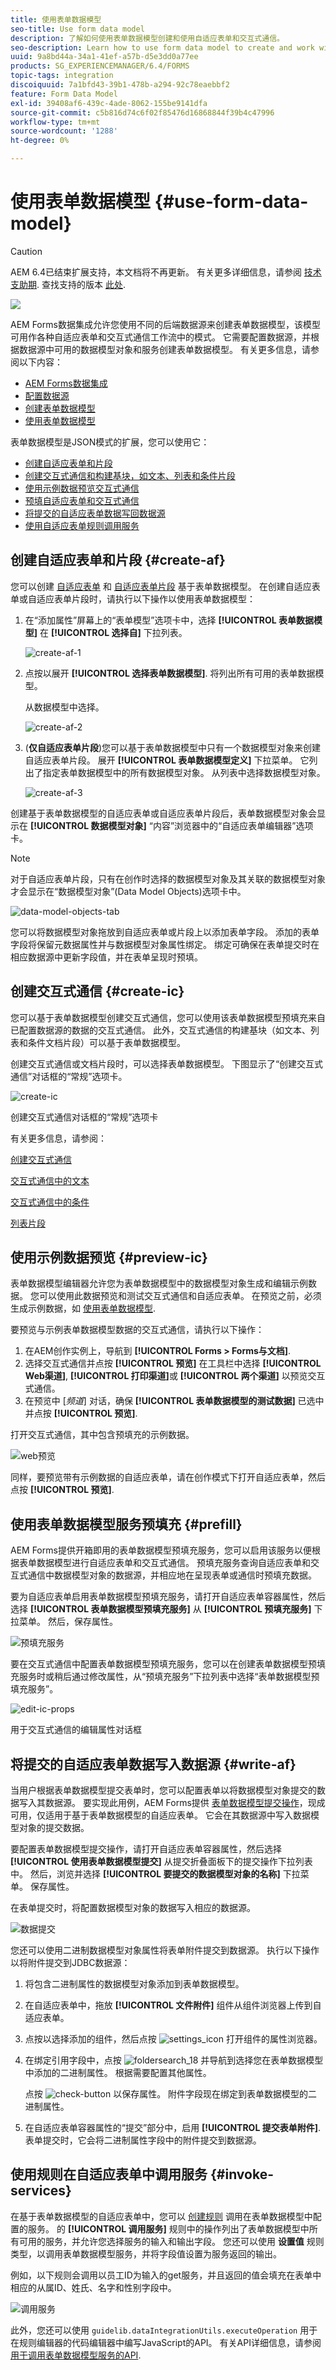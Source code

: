 ```yaml
---
title: 使用表单数据模型
seo-title: Use form data model
description: 了解如何使用表单数据模型创建和使用自适应表单和交互式通信。
seo-description: Learn how to use form data model to create and work with adaptive forms and interactive communications.
uuid: 9a8bd44a-34a1-41ef-a57b-d5e3dd0a77ee
products: SG_EXPERIENCEMANAGER/6.4/FORMS
topic-tags: integration
discoiquuid: 7a1bfd43-39b1-478b-a294-92c78eaebbf2
feature: Form Data Model
exl-id: 39408af6-439c-4ade-8062-155be9141dfa
source-git-commit: c5b816d74c6f02f85476d16868844f39b4c47996
workflow-type: tm+mt
source-wordcount: '1288'
ht-degree: 0%

---
```


# 使用表单数据模型 {#use-form-data-model}

>[!CAUTION]
>
>AEM 6.4已结束扩展支持，本文档将不再更新。 有关更多详细信息，请参阅 [技术支助期](https://helpx.adobe.com/cn/support/programs/eol-matrix.html). 查找支持的版本 [此处](https://experienceleague.adobe.com/docs/).

![](do-not-localize/data-integeration.png)

AEM Forms数据集成允许您使用不同的后端数据源来创建表单数据模型，该模型可用作各种自适应表单和交互式通信工作流中的模式。 它需要配置数据源，并根据数据源中可用的数据模型对象和服务创建表单数据模型。 有关更多信息，请参阅以下内容：

* [AEM Forms数据集成](/help/forms/using/data-integration.md)
* [配置数据源](/help/forms/using/configure-data-sources.md)
* [创建表单数据模型](/help/forms/using/create-form-data-models.md)
* [使用表单数据模型](/help/forms/using/work-with-form-data-model.md)

表单数据模型是JSON模式的扩展，您可以使用它：

* [创建自适应表单和片段](#create-af)
* [创建交互式通信和构建基块，如文本、列表和条件片段](#create-ic)
* [使用示例数据预览交互式通信](#preview-ic)
* [预填自适应表单和交互式通信](#prefill)
* [将提交的自适应表单数据写回数据源](#write-af)
* [使用自适应表单规则调用服务](#invoke-services)

## 创建自适应表单和片段 {#create-af}

您可以创建 [自适应表单](/help/forms/using/creating-adaptive-form.md) 和 [自适应表单片段](/help/forms/using/adaptive-form-fragments.md) 基于表单数据模型。 在创建自适应表单或自适应表单片段时，请执行以下操作以使用表单数据模型：

1. 在“添加属性”屏幕上的“表单模型”选项卡中，选择 **[!UICONTROL 表单数据模型]** 在 **[!UICONTROL 选择自]** 下拉列表。

   ![create-af-1](assets/create-af-1.png)

1. 点按以展开 **[!UICONTROL 选择表单数据模型]**. 将列出所有可用的表单数据模型。

   从数据模型中选择。

   ![create-af-2](assets/create-af-2.png)

1. (**仅自适应表单片段**)您可以基于表单数据模型中只有一个数据模型对象来创建自适应表单片段。 展开 **[!UICONTROL 表单数据模型定义]** 下拉菜单。 它列出了指定表单数据模型中的所有数据模型对象。 从列表中选择数据模型对象。

   ![create-af-3](assets/create-af-3.png)

创建基于表单数据模型的自适应表单或自适应表单片段后，表单数据模型对象会显示在 **[!UICONTROL 数据模型对象]** “内容”浏览器中的“自适应表单编辑器”选项卡。

>[!NOTE]
>
>对于自适应表单片段，只有在创作时选择的数据模型对象及其关联的数据模型对象才会显示在“数据模型对象”(Data Model Objects)选项卡中。

![data-model-objects-tab](assets/data-model-objects-tab.png)

您可以将数据模型对象拖放到自适应表单或片段上以添加表单字段。 添加的表单字段将保留元数据属性并与数据模型对象属性绑定。 绑定可确保在表单提交时在相应数据源中更新字段值，并在表单呈现时预填。

## 创建交互式通信 {#create-ic}

您可以基于表单数据模型创建交互式通信，您可以使用该表单数据模型预填充来自已配置数据源的数据的交互式通信。 此外，交互式通信的构建基块（如文本、列表和条件文档片段）可以基于表单数据模型。

创建交互式通信或文档片段时，可以选择表单数据模型。 下图显示了“创建交互式通信”对话框的“常规”选项卡。

![create-ic](assets/create-ic.png)

创建交互式通信对话框的“常规”选项卡

有关更多信息，请参阅：

[创建交互式通信](/help/forms/using/create-interactive-communication.md)

[交互式通信中的文本](/help/forms/using/texts-interactive-communications.md)

[交互式通信中的条件](/help/forms/using/conditions-interactive-communications.md)

[列表片段](/help/forms/using/lists.md)

## 使用示例数据预览 {#preview-ic}

表单数据模型编辑器允许您为表单数据模型中的数据模型对象生成和编辑示例数据。 您可以使用此数据预览和测试交互式通信和自适应表单。 在预览之前，必须生成示例数据，如 [使用表单数据模型](/help/forms/using/work-with-form-data-model.md#sample).

要预览与示例表单数据模型数据的交互式通信，请执行以下操作：

1. 在AEM创作实例上，导航到 **[!UICONTROL Forms > Forms与文档]**.
1. 选择交互式通信并点按 **[!UICONTROL 预览]** 在工具栏中选择 **[!UICONTROL Web渠道]**, **[!UICONTROL 打印渠道]**&#x200B;或 **[!UICONTROL 两个渠道]** 以预览交互式通信。
1. 在预览中 [*频道*] 对话，确保 **[!UICONTROL 表单数据模型的测试数据]** 已选中并点按 **[!UICONTROL 预览]**.

打开交互式通信，其中包含预填充的示例数据。

![web预览](assets/web-preview.png)

同样，要预览带有示例数据的自适应表单，请在创作模式下打开自适应表单，然后点按 **[!UICONTROL 预览]**.

## 使用表单数据模型服务预填充 {#prefill}

AEM Forms提供开箱即用的表单数据模型预填充服务，您可以启用该服务以便根据表单数据模型进行自适应表单和交互式通信。 预填充服务查询自适应表单和交互式通信中数据模型对象的数据源，并相应地在呈现表单或通信时预填充数据。

要为自适应表单启用表单数据模型预填充服务，请打开自适应表单容器属性，然后选择 **[!UICONTROL 表单数据模型预填充服务]** 从 **[!UICONTROL 预填充服务]** 下拉菜单。 然后，保存属性。

![预填充服务](assets/prefill-service.png)

要在交互式通信中配置表单数据模型预填充服务，您可以在创建表单数据模型预填充服务时或稍后通过修改属性，从“预填充服务”下拉列表中选择“表单数据模型预填充服务”。

![edit-ic-props](assets/edit-ic-props.png)

用于交互式通信的编辑属性对话框

## 将提交的自适应表单数据写入数据源 {#write-af}

当用户根据表单数据模型提交表单时，您可以配置表单以将数据模型对象提交的数据写入其数据源。 要实现此用例，AEM Forms提供 [表单数据模型提交操作](/help/forms/using/configuring-submit-actions.md)，现成可用，仅适用于基于表单数据模型的自适应表单。 它会在其数据源中写入数据模型对象的提交数据。

要配置表单数据模型提交操作，请打开自适应表单容器属性，然后选择 **[!UICONTROL 使用表单数据模型提交]** 从提交折叠面板下的提交操作下拉列表中。 然后，浏览并选择 **[!UICONTROL 要提交的数据模型对象的名称]** 下拉菜单。 保存属性。

在表单提交时，将配置数据模型对象的数据写入相应的数据源。

![数据提交](assets/data-submission.png)

您还可以使用二进制数据模型对象属性将表单附件提交到数据源。 执行以下操作以将附件提交到JDBC数据源：

1. 将包含二进制属性的数据模型对象添加到表单数据模型。
1. 在自适应表单中，拖放 **[!UICONTROL 文件附件]** 组件从组件浏览器上传到自适应表单。
1. 点按以选择添加的组件，然后点按 ![settings_icon](assets/settings_icon.png) 打开组件的属性浏览器。
1. 在绑定引用字段中，点按 ![foldersearch_18](assets/foldersearch_18.png) 并导航到选择您在表单数据模型中添加的二进制属性。 根据需要配置其他属性。

   点按 ![check-button](assets/check-button.png) 以保存属性。 附件字段现在绑定到表单数据模型的二进制属性。

1. 在自适应表单容器属性的“提交”部分中，启用 **[!UICONTROL 提交表单附件]**. 表单提交时，它会将二进制属性字段中的附件提交到数据源。

## 使用规则在自适应表单中调用服务 {#invoke-services}

在基于表单数据模型的自适应表单中，您可以 [创建规则](/help/forms/using/rule-editor.md) 调用在表单数据模型中配置的服务。 的 **[!UICONTROL 调用服务]** 规则中的操作列出了表单数据模型中所有可用的服务，并允许您选择服务的输入和输出字段。 您还可以使用 **设置值** 规则类型，以调用表单数据模型服务，并将字段值设置为服务返回的输出。

例如，以下规则会调用以员工ID为输入的get服务，并且返回的值会填充在表单中相应的从属ID、姓氏、名字和性别字段中。

![调用服务](assets/invoke-service.png)

此外，您还可以使用 `guidelib.dataIntegrationUtils.executeOperation` 用于在规则编辑器的代码编辑器中编写JavaScript的API。 有关API详细信息，请参阅 [用于调用表单数据模型服务的API](/help/forms/using/invoke-form-data-model-services.md).

